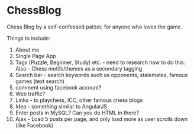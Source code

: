 ChessBlog
=========

Chess Blog by a self-confessed patzer, for anyone who loves the game.

Things to include:
1) About me
2) Single Page App
3) Tags (Puzzle, Beginner, Study) etc. - need to research how to do this. Also - Chess motifs/themes as a secondary tagging
4) Search bar - search keywords such as opponents, stalemates, famous games (text search)
5) comment using facebook account? 
6) Web traffic? 
7) Links - to playchess, ICC, other famous chess blogs
8) Idea - something similar to AngularJS
9) Enter posts in MySQL? Can you do HTML in there? 
10) Ajax - Load 5 posts per page, and only load more as user scrolls down (like Facebook)